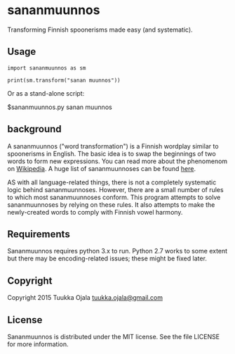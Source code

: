 # sananmuunnos
Transforming Finnish spoonerisms made easy (and systematic).
## Usage
    import sananmuunnos as sm
    
    print(sm.transform("sanan muunnos"))

Or as a stand-alone script:

$sananmuunnos.py sanan muunnos
## background
A sananmuunnos ("word transformation") is a Finnish wordplay similar to spoonerisms in English. The basic idea is to swap the beginnings of two words to form new expressions. You can read more about the phenomenom on [Wikipedia](https://en.wikipedia.org/wiki/Sananmuunnos). A huge list of sananmuunnoses can be found [here](http://users.spa.aalto.fi/slemmett/sananm.html).

AS with all language-related things, there is not a completely systematic logic behind sananmuunnoses. However, there are a small number of rules to which most sananmuunnoses conform. This program attempts to solve sananmuunnoses by relying on these rules. It also attempts to make the newly-created words to comply with Finnish vowel harmony.
## Requirements
Sananmuunnos requires python 3.x to run. Python 2.7 works to some extent but there may be encoding-related issues; these might be fixed later.
## Copyright
Copyright 2015 Tuukka Ojala <tuukka.ojala@gmail.com>
## License
Sananmuunnos is distributed under the MIT license. See the file LICENSE for more information.